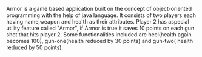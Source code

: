Armor is a game based application built on the concept of object-oriented programming with the help of java language. It consists of two players each having name,weapon and health as their attributes. Player 2 has aspecial utility feature called "Armor", if Armor is true it saves 10 points on each gun shot that hits player 2.
Some functionalities included are heel(health again becomes 100), gun-one(health reduced by 30 points) and gun-two( health reduced by 50 points).
